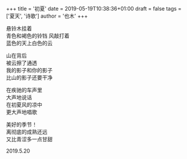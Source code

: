 +++
title = '初夏'
date = 2019-05-19T10:38:36+01:00
draft = false
tags = ['夏天', '诗歌']
author = '也木'
+++

悬铃木挂着  
青色和褐色的铃铛  <!--more-->
风敲打着  
蓝色的天上白色的云

山在背后  
被云擦了通透  
我的影子和你的影子  
比山的影子还要干净

在疾驰的车声里  
大声地说话  
在初夏风的凉中  
更大声地唱歌

美好的季节！  
离彻底的成熟还远  
又比青涩多一点甘甜  

2019.5.20